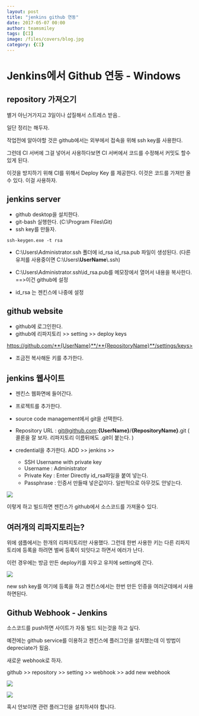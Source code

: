 ```yaml
--- 
layout: post 
title: "jenkins github 연동" 
date: 2017-05-07 00:00  
author: teamsmiley 
tags: [CI]
image: /files/covers/blog.jpg
category: {CI}
---
```


# Jenkins에서 Github 연동 - Windows

## repository 가져오기

별거 아닌거가지고 3일이나 삽질해서 스트레스 받음..

일단 정리는 해두자. 

작업전에 알아야할 것은 github에서는 외부에서 접속을 위해 ssh key를 사용한다. 

그런데  CI 서버에 그걸 넣어서 사용하다보면 CI 서버에서 코드를 수정해서 커밋도 할수 있게 된다.  

이것을 방지하기 위해 CI를 위해서  Deploy Key 를 제공한다. 이것은 코드를 가져만 올수 있다. 이걸 사용하자.

## jenkins server

* github desktop을 설치한다. 
* git-bash 실행한다. (C:\Program Files\Git)
* ssh key를 만들자.
```
ssh-keygen.exe -t rsa 
```
 
* C:\Users\Administrator\.ssh 폴더에  id_rsa id_rsa.pub 파일이 생성된다. (다른 유저를 사용중이면 C:\Users\\**UserName**\\.ssh)

* C:\Users\Administrator\.ssh\id_rsa.pub를 메모장에서 열어서 내용을 복사한다. ==>이건 github에 설정 

* id_rsa 는 젠킨스에 나중에 설정


## github website 

* github에 로그인한다.
* github에 리파지토리 >> setting >> deploy keys

https://github.com/**{UserName}**/**{RepositoryName}**/settings/keys>

* 조금전 복사해둔 키를 추가한다. 


## jenkins 웹사이트 

* 젠킨스 웹화면에 들어간다. 
* 프로젝트를 추가한다. 
* source code management에서 git을 선택한다. 
* Repository URL : git@github.com:**{UserName}**/**{RepositoryName}**.git ( 콜론을 잘 보자. 리파지토리 이름뒤에도 .git이 붙는다. )

* credential을 추가한다. ADD >> jenkins >> 
    * SSH Username with private key 
    * Username : Administrator
    * Private Key : Enter Directly id_rsa파일을 붙여 넣는다.
    * Passphrase : 인증서 만들때 넣은값이다. 일반적으로 아무것도 안넣는다.


![]({{site_baseurl}}/assets/jenkins-github-01.png)


이렇게 하고 빌드하면 젠킨스가  github에서 소스코드를 가져올수 있다. 

## 여러개의 리파지토리는?

위에 샘플에서는 한개의 리파지토리만 사용했다. 그런데 한번 사용한 키는 다른 리파지토리에 등록을 하려면 벌써 등록이 되잇다고 하면서 에러가 난다. 

이런 경우에는 방금 만든 deploy키를 지우고 유저에 setting에 간다. 

![]({{site_baseurl}}/assets/jenkins-github-02.png)

new ssh key를 여기에 등록을 하고 젠킨스에서는 한번 만든 인증을 여러군데에서 사용하면된다.

## Github Webhook - Jenkins 

소스코드를 push하면 사이트가 자동 빌드 되는것을 하고 싶다. 

예전에는 github service를 이용하고 젠킨스에 플러그인을 설치했는데 이 방법이 depreciate가 됬음.

새로운 webhook로 하자. 

github >> repository >> setting >> webhook >> add new webhook

![]({{site_baseurl}}/assets/github-webhook-01.png)

![]({{site_baseurl}}/assets/github-webhook-02.PNG)

혹시 안보이면 관련 플러그인을 설치하셔야 합니다.


